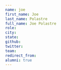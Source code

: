 ```yaml
---
name: joe
first_name: Joe
last_name: Polastre
full_name: Joe Polastre
role: 
city: 
state: 
github: 
twitter: 
team: 
redirect_from: 
alumni: true
---
```

